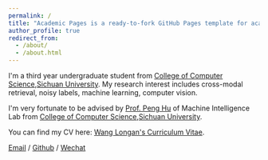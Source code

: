 ```yaml
---
permalink: /
title: "Academic Pages is a ready-to-fork GitHub Pages template for academic personal websites"
author_profile: true
redirect_from: 
  - /about/
  - /about.html
---
```


I'm a third year undergraduate student from [College of Computer Science](https://cs.scu.edu.cn/),[Sichuan University](https://www.scu.edu.cn/). My research interest includes cross-modal retrieval, noisy labels, machine learning, computer vision.

I'm very fortunate to be advised by [Prof. Peng Hu](https://penghu-cs.github.io/) of Machine Intelligence Lab from [College of Computer Science](https://cs.scu.edu.cn/),[Sichuan University](https://www.scu.edu.cn/).

You can find my CV here: [Wang Longan's Curriculum Vitae](../Longan.github.io/assets/Curriculum_Vitae.pdf).

[Email](mailto:wanglongan1007@gmail.com) / [Github](https://github.com/DIANLISAN) / [Wechat](../Longan.github.io/images/wechat.jpg)

